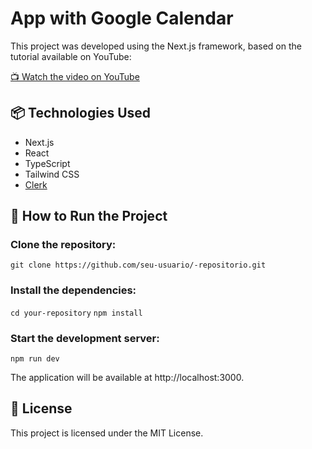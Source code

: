# App with Google Calendar
This project was developed using the Next.js framework, based on the tutorial available on YouTube:

[📺 Watch the video on YouTube](https://www.youtube.com/watch?v=0Oacr8VrnNk&list=WL&index=4)

## 📦 Technologies Used
- Next.js
- React
- TypeScript
- Tailwind CSS
- [Clerk](https://clerk.com/?utm_source=webdevsimplified&utm_medium=youtube&utm_campaign=calendly-clone)

## 🚀 How to Run the Project
### Clone the repository:
`git clone https://github.com/seu-usuario/-repositorio.git`

### Install the dependencies:
`cd your-repository`
`npm install` 

### Start the development server:
`npm run dev`

The application will be available at http://localhost:3000.

## 📝 License
This project is licensed under the MIT License.